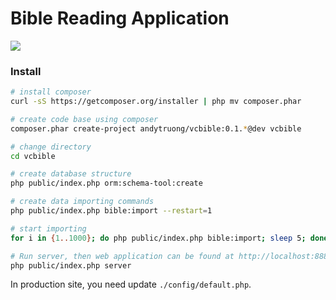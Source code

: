 Bible Reading Application
====

![](https://raw.githubusercontent.com/v3kwip/vcbible/v0.1/resources/responsive.png)

### Install

```bash
# install composer
curl -sS https://getcomposer.org/installer | php mv composer.phar

# create code base using composer
composer.phar create-project andytruong/vcbible:0.1.*@dev vcbible

# change directory
cd vcbible

# create database structure
php public/index.php orm:schema-tool:create

# create data importing commands
php public/index.php bible:import --restart=1

# start importing
for i in {1..1000}; do php public/index.php bible:import; sleep 5; done;

# Run server, then web application can be found at http://localhost:8888/
php public/index.php server
```

In production site, you need update `./config/default.php`.
